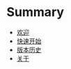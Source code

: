# Summary

- [欢迎](./welcome.md)
- [快速开始](./quick-start.md)
- [版本历史](./version.md)
- [关于](./about.md)
